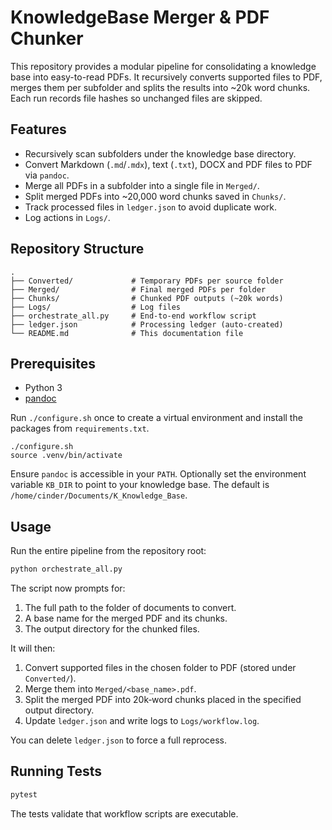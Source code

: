 # KnowledgeBase Merger & PDF Chunker

This repository provides a modular pipeline for consolidating a knowledge base into easy-to-read PDFs. It recursively converts supported files to PDF, merges them per subfolder and splits the results into ~20k word chunks. Each run records file hashes so unchanged files are skipped.

## Features

- Recursively scan subfolders under the knowledge base directory.
- Convert Markdown (`.md`/`.mdx`), text (`.txt`), DOCX and PDF files to PDF via `pandoc`.
- Merge all PDFs in a subfolder into a single file in `Merged/`.
- Split merged PDFs into ~20,000 word chunks saved in `Chunks/`.
- Track processed files in `ledger.json` to avoid duplicate work.
- Log actions in `Logs/`.

## Repository Structure

```text
.
├── Converted/             # Temporary PDFs per source folder
├── Merged/                # Final merged PDFs per folder
├── Chunks/                # Chunked PDF outputs (~20k words)
├── Logs/                  # Log files
├── orchestrate_all.py     # End-to-end workflow script
├── ledger.json            # Processing ledger (auto-created)
└── README.md              # This documentation file
```

## Prerequisites

- Python 3
- [pandoc](https://pandoc.org/installing.html)

Run `./configure.sh` once to create a virtual environment and install the
packages from `requirements.txt`.

```
./configure.sh
source .venv/bin/activate
```

Ensure `pandoc` is accessible in your `PATH`. Optionally set the environment variable `KB_DIR` to point to your knowledge base. The default is `/home/cinder/Documents/K_Knowledge_Base`.

## Usage

Run the entire pipeline from the repository root:

```bash
python orchestrate_all.py
```

The script now prompts for:
1. The full path to the folder of documents to convert.
2. A base name for the merged PDF and its chunks.
3. The output directory for the chunked files.

It will then:
1. Convert supported files in the chosen folder to PDF (stored under `Converted/`).
2. Merge them into `Merged/<base_name>.pdf`.
3. Split the merged PDF into 20k‑word chunks placed in the specified output directory.
4. Update `ledger.json` and write logs to `Logs/workflow.log`.

You can delete `ledger.json` to force a full reprocess.

## Running Tests

```bash
pytest
```

The tests validate that workflow scripts are executable.
